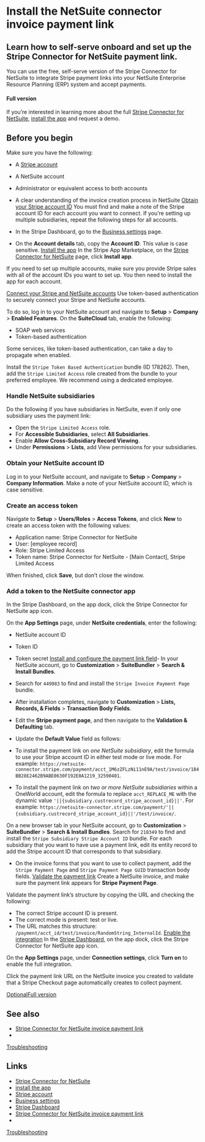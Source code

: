 # Install the NetSuite connector invoice payment link

## Learn how to self-serve onboard and set up the Stripe Connector for NetSuite payment link.

You can use the free, self-serve version of the Stripe Connector for NetSuite to
integrate Stripe payment links into your NetSuite Enterprise Resource Planning
(ERP) system and accept payments.

#### Full version

If you’re interested in learning more about the full [Stripe Connector for
NetSuite](https://docs.stripe.com/connectors/netsuite/overview), [install the
app](https://marketplace.stripe.com/apps/netsuite-connector) and request a demo.

## Before you begin

Make sure you have the following:

- A [Stripe account](https://docs.stripe.com/get-started/account)
- A NetSuite account
- Administrator or equivalent access to both accounts
- A clear understanding of the invoice creation process in NetSuite
[Obtain your Stripe account
ID](https://docs.stripe.com/connectors/netsuite/invoice-payment-link/installation#stripe-account-id)
You must find and make a note of the Stripe account ID for each account you want
to connect. If you’re setting up multiple subsidiaries, repeat the following
steps for all accounts.

- In the Stripe Dashboard, go to the [Business
settings](https://dashboard.stripe.com/settings/account) page.
- On the **Account details** tab, copy the **Account ID**. This value is case
sensitive.
[Install the
app](https://docs.stripe.com/connectors/netsuite/invoice-payment-link/installation#install-app)
In the Stripe App Marketplace, on the [Stripe Connector for
NetSuite](https://marketplace.stripe.com/apps/netsuite-connector) page, click
**Install app**.

If you need to set up multiple accounts, make sure you provide Stripe sales with
all of the account IDs you want to set up. You then need to install the app for
each account.

[Connect your Stripe and NetSuite
accounts](https://docs.stripe.com/connectors/netsuite/invoice-payment-link/installation#connect-accounts)
Use token-based authentication to securely connect your Stripe and NetSuite
accounts.

To do so, log in to your NetSuite account and navigate to **Setup** >
**Company** > **Enabled Features**. On the **SuiteCloud** tab, enable the
following:

- SOAP web services
- Token-based authentication

Some services, like token-based authentication, can take a day to propagate when
enabled.

Install the `Stripe Token Based Authentication` bundle (ID 178262). Then, add
the `Stripe Limited Access` role created from the bundle to your preferred
employee. We recommend using a dedicated employee.

### Handle NetSuite subsidiaries

Do the following if you have subsidiaries in NetSuite, even if only one
subsidiary uses the payment link:

- Open the `Stripe Limited Access` role.
- For **Accessible Subsidiaries**, select **All Subsidiaries**.
- Enable **Allow Cross-Subsidiary Record Viewing**.
- Under **Permissions** > **Lists**, add View permissions for your subsidiaries.

### Obtain your NetSuite account ID

Log in to your NetSuite account, and navigate to **Setup** > **Company** >
**Company Information**. Make a note of your NetSuite account ID, which is case
sensitive.

### Create an access token

Navigate to **Setup** > **Users/Roles** > **Access Tokens**, and click **New**
to create an access token with the following values:

- Application name: Stripe Connector for NetSuite
- User: [employee record]
- Role: Stripe Limited Access
- Token name: Stripe Connector for NetSuite - [Main Contact], Stripe Limited
Access

When finished, click **Save**, but don’t close the window.

### Add a token to the NetSuite connector app

In the Stripe Dashboard, on the app dock, click the Stripe Connector for
NetSuite app icon.

On the **App Settings** page, under **NetSuite credentials**, enter the
following:

- NetSuite account ID
- Token ID
- Token secret
[Install and configure the payment link
field](https://docs.stripe.com/connectors/netsuite/invoice-payment-link/installation#payment-link-field)-
In your NetSuite account, go to **Customization** > **SuiteBundler** > **Search
& Install Bundles**.
- Search for `449983` to find and install the `Stripe Invoice Payment Page`
bundle.
- After installation completes, navigate to **Customization** > **Lists,
Records, & Fields** > **Transaction Body Fields**.
- Edit the **Stripe payment page**, and then navigate to the **Validation &
Defaulting** tab.
- Update the **Default Value** field as follows:

- To install the payment link on *one NetSuite subsidiary*, edit the formula to
use your Stripe account ID in either test mode or live mode. For example:
`https://netsuite-connector.stripe.com/payment/acct_1M6zZFLzNi11nE9A/test/invoice/184BB28E2462B9ABE0630F192E0A1219_32590401`.
- To install the payment link on *two or more NetSuite subsidiaries* within a
OneWorld account, edit the formula to replace `acct_REPLACE_ME` with the dynamic
value `'||{subsidiary.custrecord_stripe_account_id}||'`. For example:
`https://netsuite-connector.stripe.com/payment/'||{subsidiary.custrecord_stripe_account_id}||'/test/invoice/`.

On a new browser tab in your NetSuite account, go to **Customization** >
**SuiteBundler** > **Search & Install Bundles**. Search for `218349` to find and
install the `Stripe Subsidiary Stripe Account ID` bundle. For each subsidiary
that you want to have use a payment link, edit its entity record to add the
Stripe account ID that corresponds to that subsidiary.
- On the invoice forms that you want to use to collect payment, add the `Stripe
Payment Page` and `Stripe Payment Page GUID` transaction body fields.
[Validate the payment
link](https://docs.stripe.com/connectors/netsuite/invoice-payment-link/installation#validate-payment-link)
Create a NetSuite invoice, and make sure the payment link appears for **Stripe
Payment Page**.

Validate the payment link’s structure by copying the URL and checking the
following:

- The correct Stripe account ID is present.
- The correct mode is present: test or live.
- The URL matches this structure:
`/payment/acct_id/test/invoice/RandomString_InternalId`.
[Enable the
integration](https://docs.stripe.com/connectors/netsuite/invoice-payment-link/installation#enable-integration)
In the [Stripe Dashboard](https://dashboard.stripe.com/dashboard), on the app
dock, click the Stripe Connector for NetSuite app icon.

On the **App Settings** page, under **Connection settings**, click **Turn on**
to enable the full integration.

Click the payment link URL on the NetSuite invoice you created to validate that
a Stripe Checkout page automatically creates to collect payment.

[OptionalFull
version](https://docs.stripe.com/connectors/netsuite/invoice-payment-link/installation#full-version)
## See also

- [Stripe Connector for NetSuite invoice payment
link](https://docs.stripe.com/connectors/netsuite/invoice-payment-link/overview)
-
[Troubleshooting](https://docs.stripe.com/connectors/netsuite/error-resolution)

## Links

- [Stripe Connector for
NetSuite](https://docs.stripe.com/connectors/netsuite/overview)
- [install the app](https://marketplace.stripe.com/apps/netsuite-connector)
- [Stripe account](https://docs.stripe.com/get-started/account)
- [Business settings](https://dashboard.stripe.com/settings/account)
- [Stripe Dashboard](https://dashboard.stripe.com/dashboard)
- [Stripe Connector for NetSuite invoice payment
link](https://docs.stripe.com/connectors/netsuite/invoice-payment-link/overview)
-
[Troubleshooting](https://docs.stripe.com/connectors/netsuite/error-resolution)